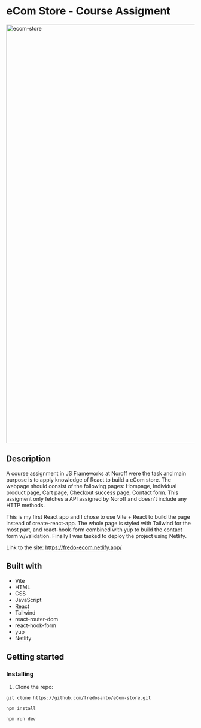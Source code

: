 # eCom Store - Course Assigment

<img width="1117" alt="ecom-store" src="https://github.com/fredosanto/eCom-store/assets/93183340/30c4b5fe-3698-4c00-a00f-b2bb358f267e">


## Description

A course assignment in JS Frameworks at Noroff were the task and main purpose is to apply knowledge of React to build a eCom store. The webpage should consist of the following pages: Hompage, Individual product page, Cart page, Checkout success page, Contact form. This assigment only fetches a API assigned by Noroff and doesn't include any HTTP methods.

This is my first React app and I chose to use Vite + React to build the page instead of create-react-app. The whole page is styled with Tailwind for the most part, and react-hook-form combined with yup to build the contact form w/validation. Finally I was tasked to deploy the project using Netlify.

Link to the site:
https://fredo-ecom.netlify.app/

## Built with

- Vite
- HTML
- CSS
- JavaScript
- React
- Tailwind
- react-router-dom
- react-hook-form
- yup
- Netlify

## Getting started

### Installing

1. Clone the repo:

```
git clone https://github.com/fredosanto/eCom-store.git

npm install

npm run dev
```
